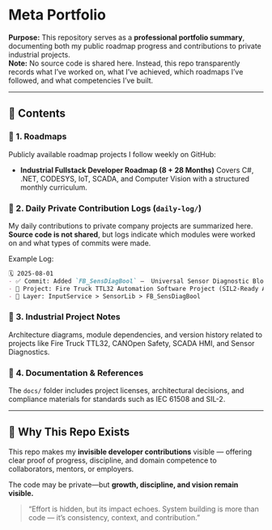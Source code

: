 # Meta Portfolio

**Purpose:** This repository serves as a **professional portfolio summary**, documenting both my public roadmap progress and contributions to private industrial projects.  
**Note:** No source code is shared here. Instead, this repo transparently records what I’ve worked on, what I’ve achieved, which roadmaps I’ve followed, and what competencies I’ve built.

---

## 📌 Contents

### 🔹 1. Roadmaps
Publicly available roadmap projects I follow weekly on GitHub:

- **Industrial Fullstack Developer Roadmap (8 + 28 Months)**
Covers C#, .NET, CODESYS, IoT, SCADA, and Computer Vision with a structured monthly curriculum.

### 🔹 2. Daily Private Contribution Logs (`daily-log/`)
My daily contributions to private company projects are summarized here.  
**Source code is not shared**, but logs indicate which modules were worked on and what types of commits were made.

Example Log:
```markdown
🗓️ 2025-08-01
- ✅ Commit: Added `FB_SensDiagBool` —  Universal Sensor Diagnostic Block for Digital/Analog Sensors
- 🔐 Project: Fire Truck TTL32 Automation Software Project (SIL2-Ready Application Architecture)
- 🧩 Layer: InputService > SensorLib > FB_SensDiagBool
```

### 🔹 3. Industrial Project Notes
Architecture diagrams, module dependencies, and version history related to projects like Fire Truck TTL32, CANOpen Safety, SCADA HMI, and Sensor Diagnostics.

### 🔹 4. Documentation & References
The `docs/` folder includes project licenses, architectural decisions, and compliance materials for standards such as IEC 61508 and SIL-2.

---

## 🎯 Why This Repo Exists
This repo makes my **invisible developer contributions** visible — offering clear proof of progress, discipline, and domain competence to collaborators, mentors, or employers.

The code may be private—but **growth, discipline, and vision remain visible.**

> “Effort is hidden, but its impact echoes.
System building is more than code — it’s consistency, context, and contribution.”
